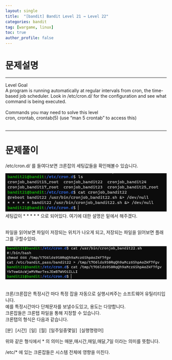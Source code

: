 ```yaml
---
layout: single
title:  "[bandit] Bandit Level 21 → Level 22"
categories: bandit
tag: [wargame, linux]
toc: true
author_profile: false
---
```



# 문제설명
<hr size=10 noshade>
Level Goal<br/>
A program is running automatically at regular intervals from cron, the time-based job scheduler. Look in /etc/cron.d/ for the configuration and see what command is being executed.<br/>
<br/>
Commands you may need to solve this level<br/>
cron, crontab, crontab(5) (use “man 5 crontab” to access this)<br/>
<br/>
<hr size=10 noshade>

# 문제풀이
/etc/cron.d/ 를 들여다보면 크론잡의 세팅값들을 확인해볼수 있습니다.

<p><img src="../../images/2022-01-26/bandit22-1.PNG"><br/>세팅값이 * * * * * 으로 되어있다. 여기에 대한 설명은 밑에서 해주겠다.</p>

<p><br/>파일을 읽어보면 파일이 저장되는 위치가 나오게 되고, 저장되는 파일을 읽어보면 플래그를 구할수있따.<br/></p>

<img src="../../images/2022-01-26/bandit22-2.PNG">
<p><br/>
크론/크론잡은 특정시간 마다 특정 잡을 자동으로 실행시켜주는 소프트웨어 유틸리티입니다.<br/>
예를 특정시간마다 단체문자를 보낼수도있고, 용도는 다양합니다.<br/>
크론잡들은 크론탭 파일을 통해 지정할 수 있습니다.<br/>크론탭의 형식은 다음과 같습니다.</p>
<p>[분]&nbsp;&nbsp;[시간]&nbsp;&nbsp;[일]&nbsp;&nbsp;[월]&nbsp;&nbsp;[일주일중몇일]&nbsp;&nbsp;[실행명령어]</p>

<p>위와 같은 형식에서 * 의 의미는 매분,매시간,매일,매달,7일 이라는 의미를 뜻합니다.</p>

/etc/* 에 있는 크론잡들은 시스템 전체에 영향을 미친다.
